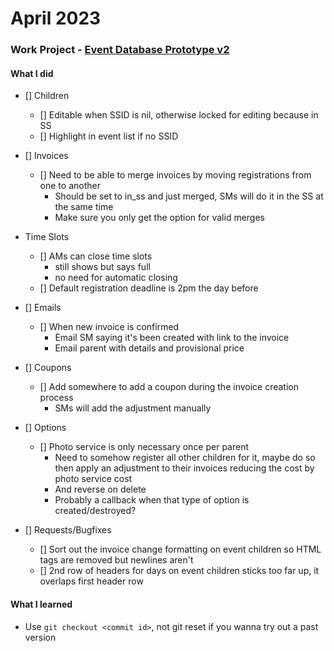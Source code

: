 # April 2023

### Work Project - [Event Database Prototype v2](https://github.com/Brett-Tanner/db_prototype_v2.git)

#### What I did

- [] Children

  - [] Editable when SSID is nil, otherwise locked for editing because in SS
  - [] Highlight in event list if no SSID

- [] Invoices

  - [] Need to be able to merge invoices by moving registrations from one to another
    - Should be set to in_ss and just merged, SMs will do it in the SS at the same time
    - Make sure you only get the option for valid merges

- Time Slots

  - [] AMs can close time slots
    - still shows but says full
    - no need for automatic closing
  - [] Default registration deadline is 2pm the day before

- [] Emails

  - [] When new invoice is confirmed
    - Email SM saying it's been created with link to the invoice
    - Email parent with details and provisional price

- [] Coupons

  - [] Add somewhere to add a coupon during the invoice creation process
    - SMs will add the adjustment manually

- [] Options

  - [] Photo service is only necessary once per parent
    - Need to somehow register all other children for it, maybe do so then apply an adjustment to their invoices reducing the cost by photo service cost
    - And reverse on delete
    - Probably a callback when that type of option is created/destroyed?

- [] Requests/Bugfixes
  - [] Sort out the invoice change formatting on event children so HTML tags are removed but newlines aren't
  - [] 2nd row of headers for days on event children sticks too far up, it overlaps first header row

#### What I learned

- Use `git checkout <commit id>`, not git reset if you wanna try out a past version
